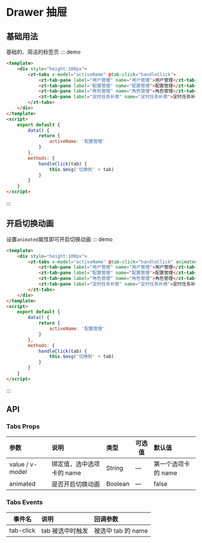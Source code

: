 # Drawer 抽屉

## 基础用法

基础的、简洁的标签页
::: demo

```html
<template>
    <div style="height:100px">
        <zt-tabs v-model="activeName" @tab-click="handleClick">
            <zt-tab-pane label="用户管理" name="用户管理">用户管理</zt-tab-pane>
            <zt-tab-pane label="配置管理" name="配置管理">配置管理</zt-tab-pane>
            <zt-tab-pane label="角色管理" name="角色管理">角色管理</zt-tab-pane>
            <zt-tab-pane label="定时任务补偿" name="定时任务补偿">定时任务补偿</zt-tab-pane>
        </zt-tabs>
    </div>
</template>
<script>
    export default {
        data() {
            return {
                activeName: '配置管理'
            }
        },
        methods: {
            handleClick(tab) {
                this.$msg('切换到' + tab)
            }
        }
    }
</script>
```

:::

## 开启切换动画

设置`animated`属性即可开启切换动画
::: demo

```html
<template>
    <div style="height:100px">
        <zt-tabs v-model="activeName" @tab-click="handleClick" animated>
            <zt-tab-pane label="用户管理" name="用户管理">用户管理</zt-tab-pane>
            <zt-tab-pane label="配置管理" name="配置管理">配置管理</zt-tab-pane>
            <zt-tab-pane label="角色管理" name="角色管理">角色管理</zt-tab-pane>
            <zt-tab-pane label="定时任务补偿" name="定时任务补偿">定时任务补偿</zt-tab-pane>
        </zt-tabs>
    </div>
</template>
<script>
    export default {
        data() {
            return {
                activeName: '配置管理'
            }
        },
        methods: {
            handleClick(tab) {
                this.$msg('切换到' + tab)
            }
        }
    }
</script>
```

:::

## API

### Tabs Props

| 参数            | 说明                      | 类型    | 可选值 | 默认值              |
| :-------------- | :------------------------ | :------ | ------ | :------------------ |
| value / v-model | 绑定值，选中选项卡的 name | String  | —      | 第一个选项卡的 name |
| animated        | 是否开启切换动画          | Boolean | —      | false               |

### Tabs Events

| 事件名    | 说明             | 回调参数           |
| --------- | :--------------- | :----------------- |
| tab-click | tab 被选中时触发 | 被选中 tab 的 name |
